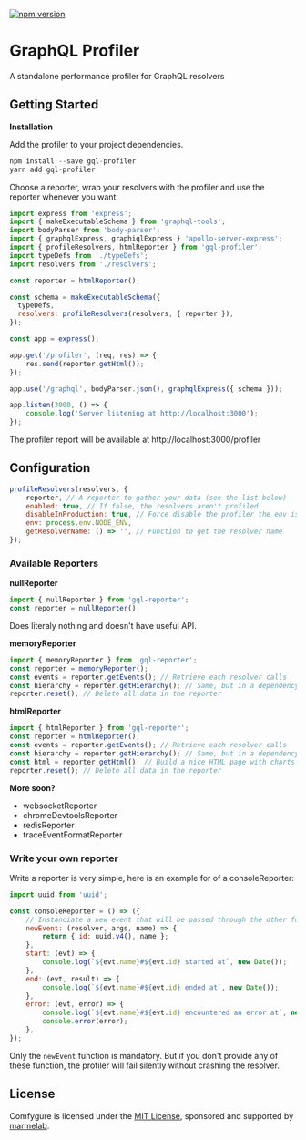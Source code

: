 [![npm version](https://badge.fury.io/js/gql-profiler.svg)](https://badge.fury.io/js/gql-profiler)

# GraphQL Profiler

A standalone performance profiler for GraphQL resolvers

## Getting Started

**Installation**

Add the profiler to your project dependencies.

```js
npm install --save gql-profiler
yarn add gql-profiler
```

Choose a reporter, wrap your resolvers with the profiler and use the reporter whenever you want:

```js
import express from 'express';
import { makeExecutableSchema } from 'graphql-tools';
import bodyParser from 'body-parser';
import { graphqlExpress, graphiqlExpress } 'apollo-server-express';
import { profileResolvers, htmlReporter } from 'gql-profiler';
import typeDefs from './typeDefs';
import resolvers from './resolvers';

const reporter = htmlReporter();

const schema = makeExecutableSchema({
  typeDefs,
  resolvers: profileResolvers(resolvers, { reporter }),
});

const app = express();

app.get('/profiler', (req, res) => {
    res.send(reporter.getHtml());
});

app.use('/graphql', bodyParser.json(), graphqlExpress({ schema }));

app.listen(3000, () => {
    console.log('Server listening at http://localhost:3000');
});
```

The profiler report will be available at http://localhost:3000/profiler

## Configuration

```js
profileResolvers(resolvers, {
    reporter, // A reporter to gather your data (see the list below) - Mandatory
    enabled: true, // If false, the resolvers aren't profiled
    disableInProduction: true, // Force disable the profiler the env is production
    env: process.env.NODE_ENV,
    getResolverName: () => '', // Function to get the resolver name
});
```

### Available Reporters

**nullReporter**

```js
import { nullReporter } from 'gql-reporter';
const reporter = nullReporter();
```
Does literaly nothing and doesn't have useful API.

**memoryReporter**

```js
import { memoryReporter } from 'gql-reporter';
const reporter = memoryReporter();
const events = reporter.getEvents(); // Retrieve each resolver calls
const hierarchy = reporter.getHierarchy(); // Same, but in a dependency tree
reporter.reset(); // Delete all data in the reporter
```

**htmlReporter**

```js
import { htmlReporter } from 'gql-reporter';
const reporter = htmlReporter();
const events = reporter.getEvents(); // Retrieve each resolver calls
const hierarchy = reporter.getHierarchy(); // Same, but in a dependency tree
const html = reporter.getHtml(); // Build a nice HTML page with charts
reporter.reset(); // Delete all data in the reporter
```

**More soon?**

- websocketReporter
- chromeDevtoolsReporter
- redisReporter
- traceEventFormatReporter

### Write your own reporter
Write a reporter is very simple, here is an example for of a consoleReporter:

```js
import uuid from 'uuid';

const consoleReporter = () => ({
    // Instanciate a new event that will be passed through the other functions
    newEvent: (resolver, args, name) => {
        return { id: uuid.v4(), name };
    },
    start: (evt) => {
        console.log(`${evt.name}#${evt.id} started at`, new Date());
    },
    end: (evt, result) => {
        console.log(`${evt.name}#${evt.id} ended at`, new Date());
    },
    error: (evt, error) => {
        console.log(`${evt.name}#${evt.id} encountered an error at`, new Date());
        console.error(error);
    },
});
```

Only the `newEvent` function is mandatory.
But if you don't provide any of these function, the profiler will fail silently without crashing the resolver.

## License

Comfygure is licensed under the [MIT License](https://github.com/marmelab/comfygure/blob/master/LICENSE), sponsored and supported by [marmelab](http://marmelab.com).
